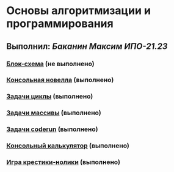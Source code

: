 # Основы алгоритмизации и программирования

## Выполнил: _Баканин Максим ИПО-21.23_

### [Блок-схема]() (не выполнено)

### [Консольная новелла]() (выполнено)

### [Задачи циклы]() (выполнено)

### [Задачи массивы]() (выполнено)

### [Задачи coderun]() (выполнено)

### [Консольный калькулятор]() (выполнено)

### [Игра крестики-нолики]() (выполнено)
